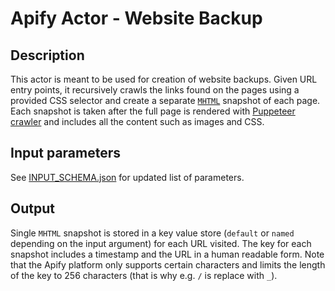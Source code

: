 # Apify Actor - Website Backup

## Description

This actor is meant to be used for creation of website backups. Given URL entry points, it recursively crawls the links found on the pages using a provided CSS selector and create a separate [`MHTML`](https://en.wikipedia.org/wiki/MHTML) snapshot of each page. Each snapshot is taken after the full page is rendered with [Puppeteer crawler](https://sdk.apify.com/docs/examples/puppeteer-crawler) and includes all the content such as images and CSS.

## Input parameters

See [INPUT_SCHEMA.json](https://github.com/mato93/apify-actor-website-backup/blob/master/INPUT_SCHEMA.json) for updated list of parameters.

## Output

Single `MHTML` snapshot is stored in a key value store (`default` or `named` depending on the input argument) for each URL visited.
The key for each snapshot includes a timestamp and the URL in a human readable form. Note that the Apify platform only supports certain characters
and limits the length of the key to 256 characters (that is why e.g. `/` is replace with `_`).
